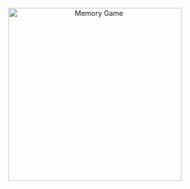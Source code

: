 <p align="center">
  <img src="https://memorygame.shadow-vm.repl.co/memory.png" width="350" title="Memory Game">
</p>
